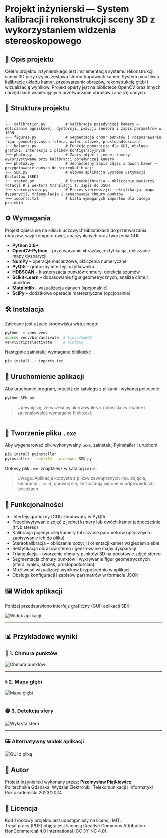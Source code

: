 # Projekt inżynierski — System kalibracji i rekonstrukcji sceny 3D z wykorzystaniem widzenia stereoskopowego

## 📖 Opis projektu

Celem projektu inżynierskiego jest implementacja systemu rekonstrukcji sceny 3D przy użyciu zestawu stereoskopowych kamer. System umożliwia kalibrację układu kamer, przetwarzanie obrazów, rekonstrukcję głębi i wizualizację wyników. Projekt oparty jest na bibliotece OpenCV oraz innych narzędziach wspierających przetwarzanie obrazów i analizę danych.

## 📁 Struktura projektu

```
.
├── calibration.py         # Kalibracja pojedynczej kamery – obliczanie ogniskowej, dystorsji, pozycji sensora i zapis parametrów w JSON
├── figures.py             # Segmentacja chmur punktów i rozpoznawanie figur geometrycznych (sfera, walec, stożek, prostopadłościan)
├── helpers.py             # Funkcje pomocnicze dla GUI, obsługa grafiki, interakcji i plików konfiguracyjnych
├── photo.py               # Zapis zdjęć z jednej kamery – wykorzystywane przy kalibracji pojedynczej kamery
├── photo2.py              # Jednoczesny zapis zdjęć z dwóch kamer – przygotowanie danych do stereokalibracji
├── SEK.py                 # Główna aplikacja Systemu Estymacji Kształtów (SEK)
├── stereo.py              # Stereokalibracja – obliczanie macierzy rotacji R i wektora translacji T, zapis do JSON
├── stereovision.py        # Proces stereowizji: rektyfikacja, mapa dysparycji, triangulacja i generowanie chmury punktów
├── imports.txt            # Lista wymaganych importów dla całego projektu
```

## ⚙️ Wymagania

Projekt opiera się na kilku kluczowych bibliotekach do przetwarzania obrazów, wizji komputerowej, analizy danych oraz tworzenia GUI:

- **Python 3.8+**
- **OpenCV-Python** – przetwarzanie obrazów, rektyfikacja, obliczanie mapy dysparycji
- **NumPy** – operacje macierzowe, obliczenia numeryczne
- **PyQt5** – graficzny interfejs użytkownika
- **HDBSCAN** – klasteryzacja punktów chmury, detekcja szumów
- **Scikit-Learn** – dopasowanie figur geometrycznych, analiza chmur punktów
- **Matplotlib** – wizualizacja danych (opcjonalnie)
- **SciPy** – dodatkowe operacje matematyczne (opcjonalnie)

## 🛠 Instalacja

Zalecane jest użycie środowiska wirtualnego:

```bash
python -m venv venv
source venv/bin/activate  # Linux/macOS
venv\Scripts\activate     # Windows
```

Następnie zainstaluj wymagane biblioteki:

```bash
pip install -r imports.txt
```

## 🚀 Uruchomienie aplikacji

Aby uruchomić program, przejdź do katalogu z plikami i wykonaj polecenie:

```bash
python SEK.py
```

> Upewnij się, że wcześniej aktywowałeś środowisko wirtualne i zainstalowałeś wymagane biblioteki.

---

## 🧱 Tworzenie pliku `.exe`

Aby wygenerować plik wykonywalny `.exe`, zainstaluj PyInstaller i uruchom:

```bash
pip install pyinstaller
pyinstaller --onefile --windowed SEK.py
```

Gotowy plik `.exe` znajdziesz w katalogu `dist`.

> Uwaga: Aplikacja korzysta z plików zewnętrznych (np. zdjęcia, kalibracje `.json`), upewnij się, że znajdują się one w odpowiednich ścieżkach.

## 🔧 Funkcjonalności

- Interfejs graficzny (GUI) zbudowany w PyQt5
- Przechwytywanie zdjęć z jednej kamery lub dwóch kamer jednocześnie (tryb stereo)
- Kalibracja pojedynczej kamery (obliczanie parametrów optycznych i zapisywanie ich do pliku)
- Stereokalibracja – obliczanie pozycji i orientacji kamer względem siebie
- Rektyfikacja obrazów stereo i generowanie mapy dysparycji
- Triangulacja – tworzenie chmury punktów 3D na podstawie zdjęć stereo
- Segmentacja chmury punktów i wykrywanie figur geometrycznych (sfera, walec, stożek, prostopadłościan)
- Możliwość wizualizacji wyników bezpośrednio w aplikacji
- Obsługa konfiguracji i zapisów parametrów w formacie JSON

## 🖼️ Widok aplikacji

Poniżej przedstawiono interfejs graficzny (GUI) aplikacji SEK:

![Widok aplikacji](images/SEK_view.png)

---

## 📊 Przykładowe wyniki

### 🔵 1. Chmura punktów 

![Chmura punktów](images/point_cloud.png)

---

### 🌀 2. Mapa głębi

![Mapa głębi](images/depth_map.png)

---

### 🟡 3. Detekcja sfery 

![Wykryta sfera](images/ball.png)

---

### 🖼️ Alternatywny widok aplikacji 

![GUI z piłką](images/SEK_view2.png)

## 🧠 Autor
Projekt inżynierski wykonany przez:
**Przemysław Piątkiewicz**  
Politechnika Gdańska, Wydział Elektroniki, Telekomunikacji i Informatyki  
Rok akademicki 2023/2024

## 📄 Licencja

Kod źródłowy projektu jest udostępniony na licencji MIT.  
Treść pracy (PDF) objęta jest licencją Creative Commons Attribution-NonCommercial 4.0 International (CC BY-NC 4.0).

